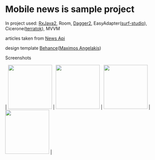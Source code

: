 # Mobile news is sample project

In project used: [RxJava2](https://github.com/ReactiveX/RxJava), Room, [Dagger2](https://github.com/google/dagger), EasyAdapter([surf-studio](https://github.com/surfstudio/EasyAdapter)), Cicerone([terratok](https://github.com/terrakok/Cicerone)), MVVM

articles taken from [News Api](https://newsapi.org/)

design template [Behance](https://www.behance.net/gallery/79280905/iOS-13-phoneOS/modules/468204389)([Maximos Angelakis](https://www.behance.net/angelakismax))


Screenshots

| <img src="https://user-images.githubusercontent.com/11418702/160285834-c0821994-9c77-452b-9a84-9346883f4009.jpg" width="140"> 
| <img src="https://user-images.githubusercontent.com/11418702/160263193-a9f3b3cd-5977-49d0-b9ef-bc3d318e2250.jpeg" width="140"> 
| <img src="https://user-images.githubusercontent.com/11418702/160263191-02528296-99e7-4c0d-bed6-9ee2eeb95dc7.jpeg" width="140"> 
| <img src="https://user-images.githubusercontent.com/11418702/160285843-696f5b6a-2529-4e8f-bdf9-b0267f653d72.jpg" width="140"> 
|
